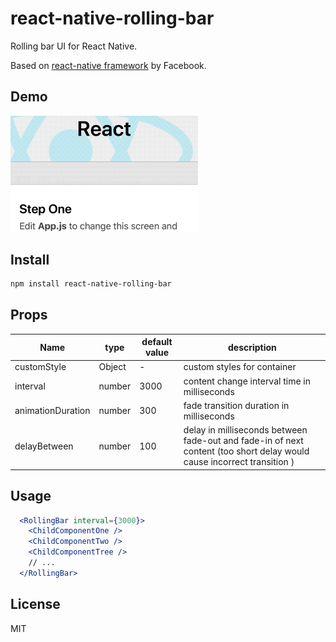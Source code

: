 # react-native-rolling-bar

Rolling bar UI for React Native.

Based on [react-native framework](https://github.com/facebook/react-native/) by Facebook.

## Demo

<img src='example/rollingbarworking.gif' width='300' alt='demo image' />

## Install

```sh
npm install react-native-rolling-bar
```

## Props

Name | type | default value | description
--- | --- | --- | ---
customStyle | Object | - | custom styles for container
interval | number | 3000 | content change interval time in milliseconds
animationDuration | number | 300 | fade transition duration in milliseconds
delayBetween | number | 100 | delay in milliseconds between fade-out and fade-in of next content (too short delay would cause incorrect transition )

## Usage

```jsx
  <RollingBar interval={3000}>
    <ChildComponentOne />
    <ChildComponentTwo />
    <ChildComponentTree />
    // ...
  </RollingBar>
```

## License

MIT